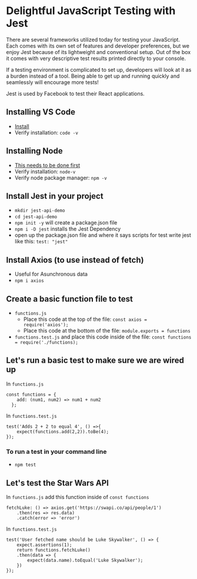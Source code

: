 # Delightful JavaScript Testing with Jest

There are several frameworks utilized today for testing your JavaScript. Each comes with its own set of features and developer preferences, but we enjoy Jest because of its lightweight and conventional setup. Out of the box it comes with very descriptive test results printed directly to your console. 

If a testing environment is complicated to set up, developers will look at it as a burden instead of a tool. Being able to get up and running quickly and seamlessly will encourage more tests! 

Jest is used by Facebook to test their React applications.

## Installing VS Code
- [Install](https://code.visualstudio.com/)
- Verify installation: `code -v`

## Installing Node

- [This needs to be done first](https://nodejs.org/en/download/)
- Verify installation: `node-v`
- Verify node package manager: `npm -v`

## Install Jest in your project

- `mkdir jest-api-demo`
- `cd jest-api-demo`
- `npm init -y` will create a package.json file
- `npm i -D jest` installs the Jest Dependency
- open up the package.json file and where it says scripts for test write jest like this: `test: "jest"`

## Install Axios (to use instead of fetch)

- Useful for Asunchronous data
- `npm i axios`

## Create a basic function file to test

- `functions.js` 
  - Place this code at the top of the file: `const axios = require('axios');`
  - Place this code at the bottom of the file: `module.exports = functions`
- `functions.test.js` and place this code inside of the file: `const functions = require('./functions);`

## Let's run a basic test to make sure we are wired up 

In `functions.js`

```
const functions = {
	add: (num1, num2) => num1 + num2
  };
```

In `functions.test.js`
```
test('Adds 2 + 2 to equal 4', () =>{
	expect(functions.add(2,2)).toBe(4);
});
```

### To run a test in your command line
- `npm test`

## Let's test the Star Wars API

In `functions.js` add this function inside of `const functions`
```
fetchLuke: () => axios.get('https://swapi.co/api/people/1')
	.then(res => res.data)
	.catch(error => 'error')
```

In `functions.test.js`
```
test('User fetched name should be Luke Skywalker', () => {
	expect.assertions(1);
	return functions.fetchLuke()
	.then(data => {
		expect(data.name).toEqual('Luke Skywalker');
	})
});


